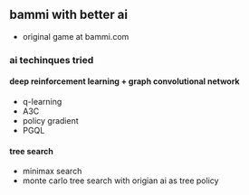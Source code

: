 ## bammi with better ai
* original game at bammi.com
### ai techinques tried
#### deep reinforcement learning + graph convolutional network
* q-learning
* A3C
* policy gradient
* PGQL
#### tree search
* minimax search
* monte carlo tree search with origian ai as tree policy
